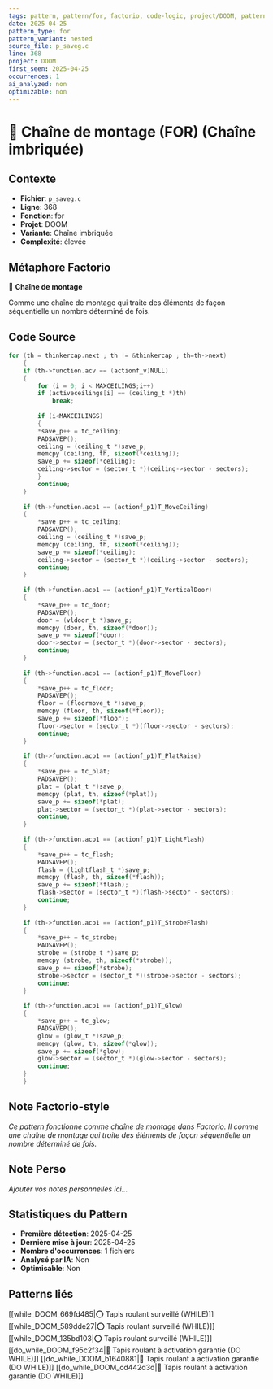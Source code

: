 ```yaml
---
tags: pattern, pattern/for, factorio, code-logic, project/DOOM, pattern/variant/nested
date: 2025-04-25
pattern_type: for
pattern_variant: nested
source_file: p_saveg.c
line: 368
project: DOOM
first_seen: 2025-04-25
occurrences: 1
ai_analyzed: non
optimizable: non
---
```


# 🔄 Chaîne de montage (FOR) (Chaîne imbriquée)

## Contexte
- **Fichier**: `p_saveg.c`
- **Ligne**: 368
- **Fonction**: for
- **Projet**: DOOM
- **Variante**: Chaîne imbriquée
- **Complexité**: élevée

## Métaphore Factorio
🔄 **Chaîne de montage**

Comme une chaîne de montage qui traite des éléments de façon séquentielle un nombre déterminé de fois.

## Code Source
```c
for (th = thinkercap.next ; th != &thinkercap ; th=th->next)
    {
	if (th->function.acv == (actionf_v)NULL)
	{
	    for (i = 0; i < MAXCEILINGS;i++)
		if (activeceilings[i] == (ceiling_t *)th)
		    break;
	    
	    if (i<MAXCEILINGS)
	    {
		*save_p++ = tc_ceiling;
		PADSAVEP();
		ceiling = (ceiling_t *)save_p;
		memcpy (ceiling, th, sizeof(*ceiling));
		save_p += sizeof(*ceiling);
		ceiling->sector = (sector_t *)(ceiling->sector - sectors);
	    }
	    continue;
	}
			
	if (th->function.acp1 == (actionf_p1)T_MoveCeiling)
	{
	    *save_p++ = tc_ceiling;
	    PADSAVEP();
	    ceiling = (ceiling_t *)save_p;
	    memcpy (ceiling, th, sizeof(*ceiling));
	    save_p += sizeof(*ceiling);
	    ceiling->sector = (sector_t *)(ceiling->sector - sectors);
	    continue;
	}
			
	if (th->function.acp1 == (actionf_p1)T_VerticalDoor)
	{
	    *save_p++ = tc_door;
	    PADSAVEP();
	    door = (vldoor_t *)save_p;
	    memcpy (door, th, sizeof(*door));
	    save_p += sizeof(*door);
	    door->sector = (sector_t *)(door->sector - sectors);
	    continue;
	}
			
	if (th->function.acp1 == (actionf_p1)T_MoveFloor)
	{
	    *save_p++ = tc_floor;
	    PADSAVEP();
	    floor = (floormove_t *)save_p;
	    memcpy (floor, th, sizeof(*floor));
	    save_p += sizeof(*floor);
	    floor->sector = (sector_t *)(floor->sector - sectors);
	    continue;
	}
			
	if (th->function.acp1 == (actionf_p1)T_PlatRaise)
	{
	    *save_p++ = tc_plat;
	    PADSAVEP();
	    plat = (plat_t *)save_p;
	    memcpy (plat, th, sizeof(*plat));
	    save_p += sizeof(*plat);
	    plat->sector = (sector_t *)(plat->sector - sectors);
	    continue;
	}
			
	if (th->function.acp1 == (actionf_p1)T_LightFlash)
	{
	    *save_p++ = tc_flash;
	    PADSAVEP();
	    flash = (lightflash_t *)save_p;
	    memcpy (flash, th, sizeof(*flash));
	    save_p += sizeof(*flash);
	    flash->sector = (sector_t *)(flash->sector - sectors);
	    continue;
	}
			
	if (th->function.acp1 == (actionf_p1)T_StrobeFlash)
	{
	    *save_p++ = tc_strobe;
	    PADSAVEP();
	    strobe = (strobe_t *)save_p;
	    memcpy (strobe, th, sizeof(*strobe));
	    save_p += sizeof(*strobe);
	    strobe->sector = (sector_t *)(strobe->sector - sectors);
	    continue;
	}
			
	if (th->function.acp1 == (actionf_p1)T_Glow)
	{
	    *save_p++ = tc_glow;
	    PADSAVEP();
	    glow = (glow_t *)save_p;
	    memcpy (glow, th, sizeof(*glow));
	    save_p += sizeof(*glow);
	    glow->sector = (sector_t *)(glow->sector - sectors);
	    continue;
	}
    }
```

## Note Factorio-style
*Ce pattern fonctionne comme chaîne de montage dans Factorio. Il comme une chaîne de montage qui traite des éléments de façon séquentielle un nombre déterminé de fois.*

## Note Perso
*Ajouter vos notes personnelles ici...*

## Statistiques du Pattern
- **Première détection**: 2025-04-25
- **Dernière mise à jour**: 2025-04-25
- **Nombre d'occurrences**: 1 fichiers
- **Analysé par IA**: Non
- **Optimisable**: Non

## Patterns liés
[[while_DOOM_669fd485|⭕ Tapis roulant surveillé (WHILE)]]
[[while_DOOM_589dde27|⭕ Tapis roulant surveillé (WHILE)]]
[[while_DOOM_135bd103|⭕ Tapis roulant surveillé (WHILE)]]
[[do_while_DOOM_f95c2f34|🔄 Tapis roulant à activation garantie (DO WHILE)]]
[[do_while_DOOM_b1640881|🔄 Tapis roulant à activation garantie (DO WHILE)]]
[[do_while_DOOM_cd442d3d|🔄 Tapis roulant à activation garantie (DO WHILE)]]
